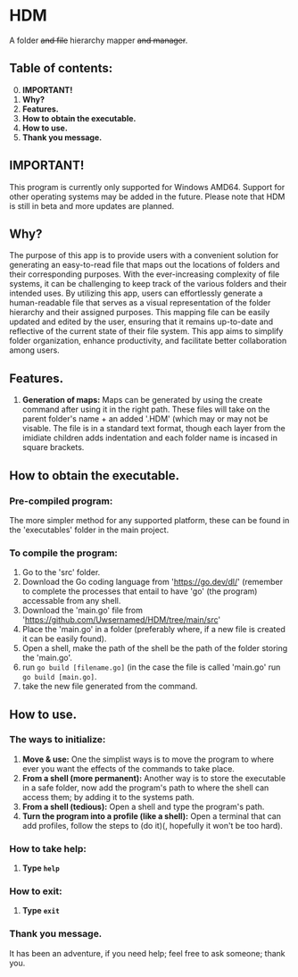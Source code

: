 # HDM
A folder ~~and file~~ hierarchy mapper ~~and manager~~.
## Table of contents:
0. **IMPORTANT!**
1. **Why?**
2. **Features.**
3. **How to obtain the executable.**
4. **How to use.**
5. **Thank you message.**

## IMPORTANT!
This program is currently only supported for Windows AMD64. Support for other operating systems may be added in the future. Please note that HDM is still in beta and more updates are planned.

## Why?
The purpose of this app is to provide users with a convenient solution for generating an easy-to-read file that maps out the locations of folders and their corresponding purposes. With the ever-increasing complexity of file systems, it can be challenging to keep track of the various folders and their intended uses. By utilizing this app, users can effortlessly generate a human-readable file that serves as a visual representation of the folder hierarchy and their assigned purposes. This mapping file can be easily updated and edited by the user, ensuring that it remains up-to-date and reflective of the current state of their file system. This app aims to simplify folder organization, enhance productivity, and facilitate better collaboration among users.

## Features.
1. **Generation of maps:** Maps can be generated by using the create command after using it in the right path. These files will take on the parent folder's name + an added '.HDM' (which may or may not be visable. The file is in a standard text format, though each layer from the imidiate children adds indentation and each folder name is incased in square brackets.

## How to obtain the executable.
### Pre-compiled program:
The more simpler method for any supported platform, these can be found in the 'executables' folder in the main project.
### To compile the program:
1. Go to the 'src' folder.
2. Download the Go coding language from 'https://go.dev/dl/' (remember to complete the processes that entail to have 'go' (the program) accessable from any shell. 
3. Download the 'main.go' file from 'https://github.com/Uwsernamed/HDM/tree/main/src'
4. Place the 'main.go' in a folder (preferably where, if a new file is created it can be easily found).
5. Open a shell, make the path of the shell be the path of the folder storing the 'main.go'.
6. run `go build [filename.go]` (in the case the file is called 'main.go' run `go build [main.go]`.
7. take the new file generated from the command.

## How to use.
### The ways to initialize:
1. **Move & use:** One the simplist ways is to move the program to where ever you want the effects of the commands to take place.
2. **From a shell (more permanent):** Another way is to store the executable in a safe folder, now add the program's path to where the shell can access them; by adding it to the systems path.
3. **From a shell (tedious):** Open a shell and type the program's path.
4. **Turn the program into a profile (like a shell):** Open a terminal that can add profiles, follow the steps to (do it)(, hopefully it won't be too hard).

### How to take help:
1. **Type `help`**

### How to exit:
1. **Type `exit`**

### Thank you message.
It has been an adventure, if you need help; feel free to ask someone; thank you.
